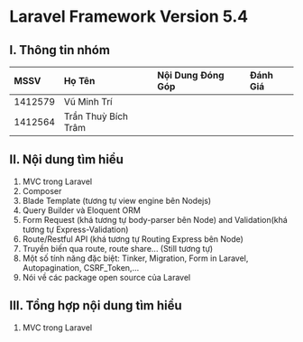 # Laravel Framework Version 5.4

## I. Thông tin nhóm

|   MSSV  |        Họ Tên      | Nội Dung Đóng Góp | Đánh Giá |
| :--------- | :-------------------- | :------------------- | :---------- |
| 1412579 | Vũ Minh Trí |                   |          |
| 1412564 | Trần Thuỳ Bích Trâm     |                   |          |

## II. Nội dung tìm hiểu
1. MVC trong Laravel
2. Composer
3. Blade Template (tương tự view engine bên Nodejs)
4. Query Builder và Eloquent ORM
5. Form Request (khá tương tự body-parser bên Node) and Validation(khá tương tự Express-Validation)
6. Route/Restful API (khá tương tự Routing Express bên Node)
7. Truyền biến qua route, route share... (Still tương tự)
8. Một số tính năng đặc biệt: Tinker, Migration, Form in Laravel, Autopagination, CSRF_Token,...
9. Nói về các package open source của Laravel

## III. Tổng hợp nội dung tìm hiểu
1. MVC trong Laravel